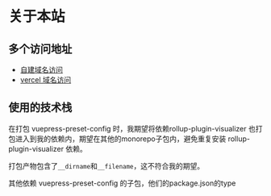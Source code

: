 # 关于本站

## 多个访问地址

- [自建域名访问](https://java-pilot-base-doc.ruan-cat.com/)
- [vercel 域名访问](https://java-pilot-base-doc.vercel.app/)

<!-- -  https://ruanzhongnan.github.io/java-pilot-base-doc/ -->

## 使用的技术栈

在打包 vuepress-preset-config 时，我期望将依赖rollup-plugin-visualizer 也打包进入到我的依赖内，期望在其他的monorepo子包内，避免重复安装 rollup-plugin-visualizer 依赖。

打包产物包含了`__dirname`和`__filename`，这不符合我的期望。

其他依赖 vuepress-preset-config 的子包，他们的package.json的type
